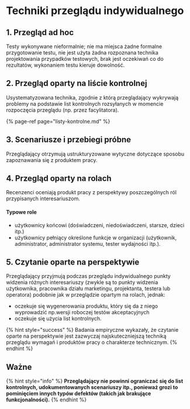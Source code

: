 # Techniki przeglądu indywidualnego

## 1. Przegląd ad hoc

Testy wykonywane nieformalnie; nie ma miejsca żadne formalne przygotowanie testu, nie jest użyta żadna rozpoznana technika projektowania przypadków testowych, brak jest oczekiwań co do rezultatów, wykonaniem testu kieruje dowolność.

## 2. Przegląd oparty na liście kontrolnej

Usystematyzowana technika, zgodnie z którą przeglądający wykrywają problemy na podstawie list kontrolnych rozsyłanych w momencie rozpoczęcia przeglądu \(np. przez facylitatora\).

{% page-ref page="listy-kontrolne.md" %}

## 3. Scenariusze i przebiegi próbne

Przeglądający otrzymują ustrukturyzowane wytyczne dotyczące sposobu zapoznawania się z produktem pracy.

## 4. Przegląd oparty na rolach

Recenzenci oceniają produkt pracy z perspektywy poszczególnych ról przypisanych interesariuszom.

####  Typowe role

* użytkownicy końcowi \(doświadczeni, niedoświadczeni, starsze, dzieci itp.\) 
* użytkownicy pełniący określone funkcje w organizacji \(użytkownik, administrator, administrator systemu, tester wydajności itp.\).

## 5. Czytanie oparte na perspektywie

Przeglądający przyjmują podczas przeglądu indywidualnego punkty widzenia różnych interesariuszy \(zwykle są to punkty widzenia użytkownika, pracownika działu marketingu, projektanta, testera lub operatora\) podobnie jak w przeglądzie opartym na rolach, jednak:

* oczekuje się wygenerowania produktu, który się da z niego wyprowadzić np.wersji roboczej testów akceptacyjnych
* oczekuje się użycia list kontrolnych.

{% hint style="success" %}
Badania empiryczne wykazały, że czytanie oparte na perspektywie jest zazwyczaj najskuteczniejszą techniką przeglądu wymagań i produktów pracy o charakterze technicznym.
{% endhint %}

## Ważne

{% hint style="info" %}
**Przeglądający nie powinni ograniczać się do list kontrolnych, udokumentowanych scenariuszy itp., ponieważ grozi to pominięciem innych typów defektów \(takich jak brakujące funkcjonalności\).**
{% endhint %}

